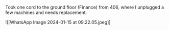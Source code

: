 Took one cord to the ground floor (Finance) from 406, where I unplugged a few machines and needs replacement.

![[WhatsApp Image 2024-01-15 at 09.22.05.jpeg]]